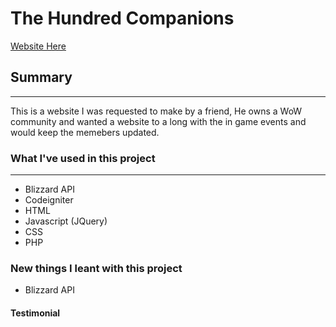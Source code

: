 # The Hundred Companions
[Website Here](https://www.thc-wow.com/)

## Summary
---
This is a website I was requested to make by a friend, He owns a WoW community and wanted a website to a long with the in game events and would keep the memebers updated.

### What I've used in this project
---

+ Blizzard API
+ Codeigniter
+ HTML
+ Javascript (JQuery)
+ CSS
+ PHP

### New things I leant with this project

+ Blizzard API

#### Testimonial
